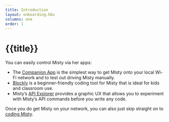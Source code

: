 ```yaml
---
title: Introduction
layout: onboarding.hbs
columns: one
order: 1
---
```


# {{title}}

You can easily control Misty via her apps:

* The [Companion App](../companion-app) is the simplest way to get Misty onto your local Wi-Fi network and to test out driving Misty manually.
* [Blockly](../blockly) is a beginner-friendly coding tool for Misty that is ideal for kids and classroom use.
* Misty’s [API Explorer](../api-explorer) provides a graphic UX that allows you to experiment with Misty’s API commands before you write any code.

Once you do get Misty on your network, you can also just skip straight on to [coding Misty](../../../docs/using-local-skills/architecture).